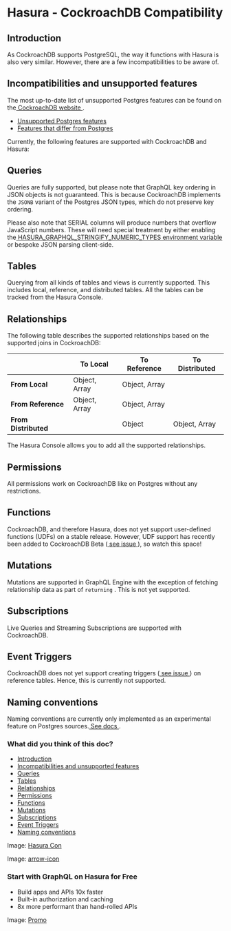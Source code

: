 # Hasura - CockroachDB Compatibility

## Introduction​

As CockroachDB supports PostgreSQL, the way it functions with Hasura is also very similar. However, there are a few
incompatibilities to be aware of.

## Incompatibilities and unsupported features​

The most up-to-date list of unsupported Postgres features can be found on the[ CockroachDB website ](https://www.cockroachlabs.com/docs/stable/postgresql-compatibility.html).

- [ Unsupported Postgres features ](https://www.cockroachlabs.com/docs/stable/postgresql-compatibility.html#unsupported-features)
- [ Features that differ from Postgres ](https://www.cockroachlabs.com/docs/stable/postgresql-compatibility.html#features-that-differ-from-postgresql)


Currently, the following features are supported with CockroachDB and Hasura:

## Queries​

Queries are fully supported, but please note that GraphQL key ordering in JSON objects is not guaranteed.
This is because CockroachDB implements the `JSONB` variant of the Postgres JSON types, which do not preserve key ordering.

Please also note that SERIAL columns will produce numbers that overflow JavaScript numbers. These will need special
treatment by either enabling the[ HASURA_GRAPHQL_STRINGIFY_NUMERIC_TYPES environment variable ](https://hasura.io/docs/latest/deployment/graphql-engine-flags/reference/)or
bespoke JSON parsing client-side.

## Tables​

Querying from all kinds of tables and views is currently supported. This includes local, reference, and distributed
tables. All the tables can be tracked from the Hasura Console.

## Relationships​

The following table describes the supported relationships based on the supported joins in CockroachDB:

|  | To Local | To Reference | To Distributed |
|---|---|---|---|
|  **From Local**  | Object, Array | Object, Array |  |
|  **From Reference**  | Object, Array | Object, Array |  |
|  **From Distributed**  |  | Object | Object, Array |


The Hasura Console allows you to add all the supported relationships.

## Permissions​

All permissions work on CockroachDB like on Postgres without any restrictions.

## Functions​

CockroachDB, and therefore Hasura, does not yet support user-defined functions (UDFs) on a stable release. However, UDF
support has recently been added to CockroachDB Beta
([ see issue ](https://github.com/cockroachdb/cockroach/issues/58356)), so watch this space!

## Mutations​

Mutations are supported in GraphQL Engine with the exception of fetching relationship data as part of `returning` . This
is not yet supported.

## Subscriptions​

Live Queries and Streaming Subscriptions are supported with CockroachDB.

## Event Triggers​

CockroachDB does not yet support creating triggers ([ see issue ](https://github.com/cockroachdb/cockroach/issues/28296))
on reference tables. Hence, this is currently not supported.

## Naming conventions​

Naming conventions are currently only implemented as an experimental feature on Postgres sources.[ See docs ](https://hasura.io/docs/latest/schema/postgres/naming-convention/).

### What did you think of this doc?

- [ Introduction ](https://hasura.io/docs/latest/databases/postgres/cockroachdb/hasura-cockroachdb-compatibility/#functions/#introduction)
- [ Incompatibilities and unsupported features ](https://hasura.io/docs/latest/databases/postgres/cockroachdb/hasura-cockroachdb-compatibility/#functions/#incompatibilities-and-unsupported-features)
- [ Queries ](https://hasura.io/docs/latest/databases/postgres/cockroachdb/hasura-cockroachdb-compatibility/#functions/#queries)
- [ Tables ](https://hasura.io/docs/latest/databases/postgres/cockroachdb/hasura-cockroachdb-compatibility/#functions/#tables)
- [ Relationships ](https://hasura.io/docs/latest/databases/postgres/cockroachdb/hasura-cockroachdb-compatibility/#functions/#relationships)
- [ Permissions ](https://hasura.io/docs/latest/databases/postgres/cockroachdb/hasura-cockroachdb-compatibility/#functions/#permissions)
- [ Functions ](https://hasura.io/docs/latest/databases/postgres/cockroachdb/hasura-cockroachdb-compatibility/#functions/#functions)
- [ Mutations ](https://hasura.io/docs/latest/databases/postgres/cockroachdb/hasura-cockroachdb-compatibility/#functions/#mutations)
- [ Subscriptions ](https://hasura.io/docs/latest/databases/postgres/cockroachdb/hasura-cockroachdb-compatibility/#functions/#subscriptions)
- [ Event Triggers ](https://hasura.io/docs/latest/databases/postgres/cockroachdb/hasura-cockroachdb-compatibility/#functions/#event-triggers)
- [ Naming conventions ](https://hasura.io/docs/latest/databases/postgres/cockroachdb/hasura-cockroachdb-compatibility/#functions/#naming-conventions)


Image: [ Hasura Con ](https://res.cloudinary.com/dh8fp23nd/image/upload/v1686154570/hasura-con-2023/has-con-light-date_r2a2ud.png)

Image: [ arrow-icon ](https://res.cloudinary.com/dh8fp23nd/image/upload/v1683723549/main-web/chevron-right_ldbi7d.png)

### Start with GraphQL on Hasura for Free

- Build apps and APIs 10x faster
- Built-in authorization and caching
- 8x more performant than hand-rolled APIs


Image: [ Promo ](https://hasura.io/docs/assets/images/hasura-free-ff60e409244e0ea12b5a3045d1a9096b.png)